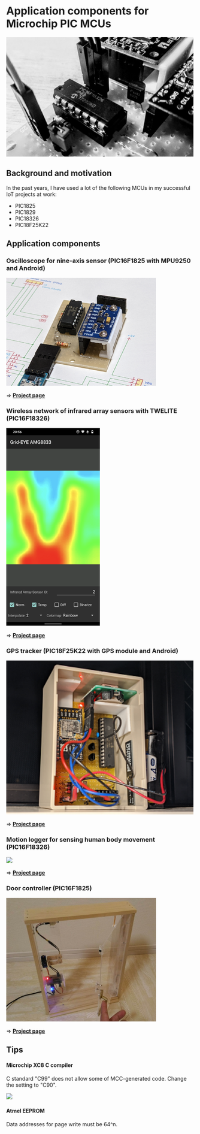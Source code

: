 # Application components for Microchip PIC MCUs

<img src="./doc/pic16f18326.jpg" width="500">

## Background and motivation

In the past years, I have used a lot of the following MCUs in my successful IoT projects at work:
- PIC1825
- PIC1829
- PIC18326
- PIC18F25K22

## Application components

### Oscilloscope for nine-axis sensor (PIC16F1825 with MPU9250 and Android)

<img src="./doc/imu_board.png" width="400">

=> **[Project page](I2C_LIB_EVAL.md)**

### Wireless network of infrared array sensors with TWELITE (PIC16F18326)

<img src="./doc/BicubicInterpolation.png" width="250">

=> **[Project page](TWELITE.md)**

### GPS tracker (PIC18F25K22 with GPS module and Android)

<img src="./doc/universal_board3.png" width="500">

=> **[Project page](GPS_TRACKER.md)**

### Motion logger for sensing human body movement (PIC16F18326)

<img src="./doc/motion_measurement_system.jpg" width="500">

=> **[Project page](MOTION_LOGGER.md)**

### Door controller (PIC16F1825)

<img src="./doc/door_controller.jpg" width="400">

=> **[Project page](DOOR_CONTROLLER.md)**

## Tips

#### Microchip XC8 C compiler

C standard "C99" does not allow some of MCC-generated code. Change the setting to "C90".

![](./doc/C90_standard.jpg)

#### Atmel EEPROM

Data addresses for page write must be 64^n.

